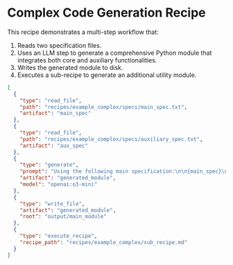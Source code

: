 # Complex Code Generation Recipe

This recipe demonstrates a multi-step workflow that:

1. Reads two specification files.
2. Uses an LLM step to generate a comprehensive Python module that integrates both core and auxiliary functionalities.
3. Writes the generated module to disk.
4. Executes a sub-recipe to generate an additional utility module.

```json
[
  {
    "type": "read_file",
    "path": "recipes/example_complex/specs/main_spec.txt",
    "artifact": "main_spec"
  },
  {
    "type": "read_file",
    "path": "recipes/example_complex/specs/auxiliary_spec.txt",
    "artifact": "aux_spec"
  },
  {
    "type": "generate",
    "prompt": "Using the following main specification:\n\n{main_spec}\n\nand the auxiliary details:\n\n{aux_spec}\n\nGenerate a comprehensive Python module that contains a main function printing 'Hello from Main!' and an auxiliary function returning a greeting. Return a JSON object with keys 'files' (a list of file objects with 'path' and 'content') and 'commentary'.",
    "artifact": "generated_module",
    "model": "openai:o3-mini"
  },
  {
    "type": "write_file",
    "artifact": "generated_module",
    "root": "output/main_module"
  },
  {
    "type": "execute_recipe",
    "recipe_path": "recipes/example_complex/sub_recipe.md"
  }
]
```
